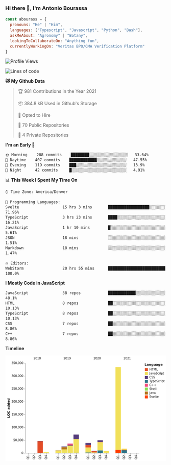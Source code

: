 ### Hi there 👋, I'm Antonio Bourassa

```javascript
const abourass = {
  pronouns: "He" | "Him",
  languages: ["Typescript", "Javascript", "Python", "Bash"],
  askMeAbout: "Agronomy" | "Botany",
  lookingToCollaborateOn: "Anything fun",
  currentlyWorkingOn: "Veritas BPO/CMA Verification Platform"
}
```

<!--START_SECTION:waka-->
![Profile Views](http://img.shields.io/badge/Profile%20Views-0-blue)

![Lines of code](https://img.shields.io/badge/From%20Hello%20World%20I%27ve%20Written-651344%20lines%20of%20code-blue)

**🐱 My Github Data** 

> 🏆 981 Contributions in the Year 2021
 > 
> 📦 384.8 kB Used in Github's Storage 
 > 
> 💼 Opted to Hire
 > 
> 📜 70 Public Repositories 
 > 
> 🔑 4 Private Repositories  
 > 
**I'm an Early 🐤** 

```text
🌞 Morning    288 commits    ████████░░░░░░░░░░░░░░░░░   33.64% 
🌆 Daytime    407 commits    ████████████░░░░░░░░░░░░░   47.55% 
🌃 Evening    119 commits    ███░░░░░░░░░░░░░░░░░░░░░░   13.9% 
🌙 Night      42 commits     █░░░░░░░░░░░░░░░░░░░░░░░░   4.91%

```


📊 **This Week I Spent My Time On** 

```text
⌚︎ Time Zone: America/Denver

💬 Programming Languages: 
Svelte                   15 hrs 3 mins       ██████████████████░░░░░░░   71.96% 
TypeScript               3 hrs 23 mins       ████░░░░░░░░░░░░░░░░░░░░░   16.21% 
JavaScript               1 hr 10 mins        █░░░░░░░░░░░░░░░░░░░░░░░░   5.61% 
JSON                     18 mins             ░░░░░░░░░░░░░░░░░░░░░░░░░   1.51% 
Markdown                 18 mins             ░░░░░░░░░░░░░░░░░░░░░░░░░   1.47%

🔥 Editors: 
WebStorm                 20 hrs 55 mins      █████████████████████████   100.0%

```

**I Mostly Code in JavaScript** 

```text
JavaScript               38 repos            ████████████░░░░░░░░░░░░░   48.1% 
HTML                     8 repos             ██░░░░░░░░░░░░░░░░░░░░░░░   10.13% 
TypeScript               8 repos             ██░░░░░░░░░░░░░░░░░░░░░░░   10.13% 
CSS                      7 repos             ██░░░░░░░░░░░░░░░░░░░░░░░   8.86% 
C++                      7 repos             ██░░░░░░░░░░░░░░░░░░░░░░░   8.86%

```


**Timeline**

![Chart not found](https://raw.githubusercontent.com/Abourass/Abourass/master/charts/bar_graph.png) 


<!--END_SECTION:waka-->

<!--
**Abourass/Abourass** is a ✨ _special_ ✨ repository because its `README.md` (this file) appears on your GitHub profile.

Here are some ideas to get you started:

- 🔭 I’m currently working on ...
- 🌱 I’m currently learning ...
- 👯 I’m looking to collaborate on ...
- 🤔 I’m looking for help with ...
- 💬 Ask me about ...
- 📫 How to reach me: ...
- 😄 Pronouns: ...
- ⚡ Fun fact: ...
-->
